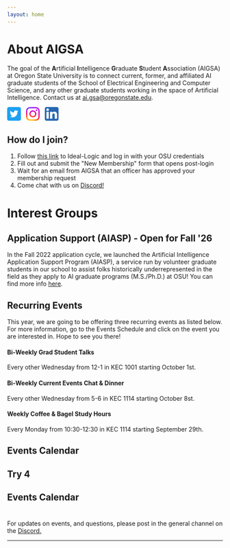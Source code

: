 ```yaml
---
layout: home
---
```


# About AIGSA
The goal of the **A**rtificial **I**ntelligence **G**raduate **S**tudent **A**ssociation (AIGSA) at Oregon State University is to connect current, former, and affiliated AI graduate students of the School of Electrical Engineering and Computer Science, and any other graduate students working in the space of Artificial Intelligence. Contact us at [ai.gsa@oregonstate.edu](mailto:ai.gsa@oregonstate.edu).

[<img src="assets/images/twitter_logo.png" width="32">](https://twitter.com/osu_aigsa)&nbsp;&nbsp;&nbsp;[<img src="assets/images/instagram_logo.png" width="32">](https://www.instagram.com/osu_aigsa/)&nbsp;&nbsp;&nbsp;[<img src="assets/images/linkedin_logo.png" width="32" >](https://www.linkedin.com/company/osu-aigsa)

## How do I join?
1. Follow [this link](https://apps.ideal-logic.com/osusee?key=F3T9-25VWY_5878-CZ4R_f7b06f23) to Ideal-Logic and log in with your OSU credentials
2. Fill out and submit the "New Membership" form that opens post-login
3. Wait for an email from AIGSA that an officer has approved your membership request
4. Come chat with us on [Discord!](https://discord.gg/wGrtzFM8sJ)

# Interest Groups

## Application Support (AIASP) - Open for Fall '26
In the Fall 2022 application cycle, we launched the Artificial Intelligence Application Support Program (AIASP), a service run by volunteer graduate students in our school to assist folks historically underrepresented in the field as they apply to AI graduate programs (M.S./Ph.D.) at OSU! You can find more info [here](https://www.aigsa.club/aiasp).

## Recurring Events

This year, we are going to be offering three recurring events as listed below. For more information, go to the Events Schedule and click on the event you are interested in. Hope to see you there!

#### Bi-Weekly Grad Student Talks 
Every other Wednesday from 12-1 in KEC 1001 starting October 1st. 
#### Bi-Weekly Current Events Chat & Dinner
Every other Wednesday from 5-6 in KEC 1114 starting October 8st. 
#### Weekly Coffee & Bagel Study Hours
Every Monday from 10:30-12:30 in KEC 1114 starting September 29th.

## Events Calendar

## Try 4

## Events Calendar

<!-- FullCalendar CSS and JS -->
<link href="https://cdn.jsdelivr.net/npm/fullcalendar@6.1.9/index.global.min.css" rel="stylesheet" />
<script src="https://cdn.jsdelivr.net/npm/fullcalendar@6.1.9/index.global.min.js"></script>

<!-- Calendar container -->
<div id="calendar"></div>

<!-- Calendar setup -->
<script>
  document.addEventListener('DOMContentLoaded', function() {
    var calendarEl = document.getElementById('calendar');

    var calendar = new FullCalendar.Calendar(calendarEl, {
      initialView: 'dayGridMonth',
      events: [
        {
          title: 'Grad Student Talks',
          startTime: '12:00:00',
          endTime: '13:00:00',
          daysOfWeek: [3], // Wednesday
          interval: 2,     // every 2 weeks
          startRecur: '2025-10-01',
          endRecur: '2025-12-03',
          location: 'KEC 1001'
        },
        {
          title: 'Current Events Chat & Dinner',
          startTime: '17:00:00',
          endTime: '18:00:00',
          daysOfWeek: [3], // Wednesday
          interval: 2,     // every 2 weeks
          startRecur: '2025-10-08',
          endRecur: '2025-12-03',
          location: 'KEC 1114'
        },
        {
          title: 'Coffee & Bagel Study Hours',
          startTime: '10:30:00',
          endTime: '12:30:00',
          daysOfWeek: [1], // Monday
          startRecur: '2025-09-29',
          endRecur: '2025-12-07',
          location: 'KEC 1114'
        }
      ]
    });

    calendar.render();
  });
</script>

<style>
  #calendar {
    max-width: 900px;
    margin: 40px auto;
  }
</style>








For updates on events, and questions, please post in the general channel on the [Discord.](https://discord.gg/wGrtzFM8sJ)

---

